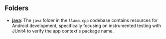 ## Folders
- **[java](androidTest/java.driver.md)**: The `java` folder in the `llama.cpp` codebase contains resources for Android development, specifically focusing on instrumented testing with JUnit4 to verify the app context's package name.

